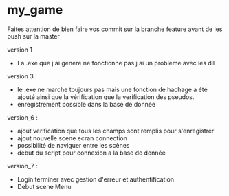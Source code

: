 # my_game

Faites attention de bien faire vos commit sur la branche feature avant de les push sur la master

version 1

- La .exe que j ai genere ne fonctionne pas j ai un probleme avec les dll

version 3 :

- le .exe ne marche toujours pas mais une fonction de hachage a été ajouté ainsi que la vérification que la verification des pseudos.
- enregistrement possible dans la base de donnée

version_6 :
- ajout verification que tous les champs sont remplis pour s'enregistrer
- ajout nouvelle scene ecran connection
- possibilité de naviguer entre les scènes
- debut du script pour connexion a la base de donnée

version_7 :
- Login terminer avec gestion d'erreur et authentification
- Debut scene Menu


